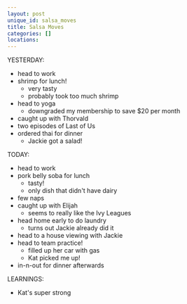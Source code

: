 ```yaml
---
layout: post
unique_id: salsa_moves
title: Salsa Moves
categories: []
locations: 
---
```


YESTERDAY:
* head to work
* shrimp for lunch!
  * very tasty
  * probably took too much shrimp
* head to yoga
  * downgraded my membership to save $20 per month
* caught up with Thorvald
* two episodes of Last of Us
* ordered thai for dinner
  * Jackie got a salad!

TODAY:
* head to work
* pork belly soba for lunch
  * tasty!
  * only dish that didn't have dairy
* few naps
* caught up with Elijah
  * seems to really like the Ivy Leagues
* head home early to do laundry
  * turns out Jackie already did it
* head to a house viewing with Jackie
* head to team practice!
  * filled up her car with gas
  * Kat picked me up!
* in-n-out for dinner afterwards

LEARNINGS:
* Kat's super strong
